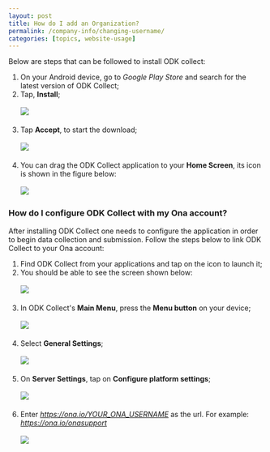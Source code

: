 ```yaml
---
layout: post
title: How do I add an Organization?
permalink: /company-info/changing-username/
categories: [topics, website-usage]
---
```


Below are steps that can be followed to install ODK collect:

1. On your Android device, go to _Google Play Store_ and search for the latest version of ODK Collect; 
1. Tap, **Install**;
<br><br>
![](https://farm3.staticflickr.com/2942/15331400432_9b1cd823fc.jpg)
<br><br>
1. Tap **Accept**,  to start the download;
<br><br>
![](https://farm4.staticflickr.com/3895/15144934539_0deee72179.jpg)
<br><br>
1. You can drag the ODK Collect application to your **Home Screen**, its icon is shown in the figure below:
<br><br>
![](https://farm4.staticflickr.com/3846/15145118638_be262cffdc_s.jpg)

### <span id="configure-odk-collect"></span>How do I configure ODK Collect with my Ona account?

After installing ODK Collect one needs to configure the application in order to begin data collection and submission. Follow the steps below to link ODK Collect to your Ona account:

1. Find ODK Collect from your applications and tap on the icon to launch it;
1. You should be able to see the screen shown below: 
<br><br>
![](https://farm3.staticflickr.com/2943/15308672496_ea49ec05cf.jpg)
<br><br>
1. In ODK Collect's **Main Menu**, press the **Menu button** on your device;
<br><br>
![](https://farm4.staticflickr.com/3845/15331402012_00d14c9492.jpg)
<br><br>
1. Select **General Settings**;
<br><br>
![](https://farm4.staticflickr.com/3882/15331394792_d3fce68232.jpg)
<br><br>
1. On **Server Settings**, tap on **Configure platform settings**;
<br><br>
![](https://farm4.staticflickr.com/3850/15144985540_0f60e4f4b7.jpg)
<br><br>
1. Enter _https://ona.io/YOUR_ONA_USERNAME_ as the url. For example: _https://ona.io/onasupport_
<br><br>
![](https://farm3.staticflickr.com/2942/15144944569_c961427ffc.jpg)
<br><br>